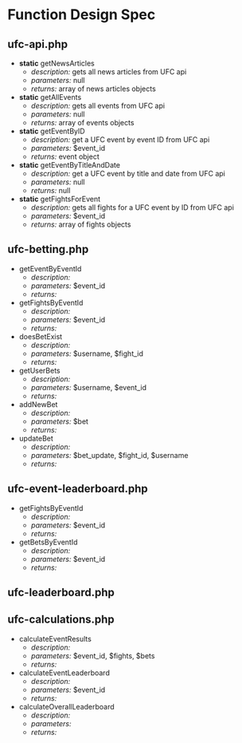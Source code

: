 # Function Design Spec

## ufc-api.php

* **static** getNewsArticles
  * *description:* gets all news articles from UFC api
  * *parameters:* null
  * *returns:*  array of news articles objects
* **static** getAllEvents
  * *description:*  gets all events from UFC api
  * *parameters:* null
  * *returns:*  array of events objects
* **static** getEventByID
  * *description:*  get a UFC event by event ID from UFC api
  * *parameters:* $event_id
  * *returns:*  event object
* **static** getEventByTitleAndDate
  * *description:*  get a UFC event by title and date from UFC api
  * *parameters:* null
  * *returns:* null
* **static** getFightsForEvent
  * *description:* gets all fights for a UFC event by ID from UFC api
  * *parameters:* $event_id
  * *returns:*  array of fights objects

## ufc-betting.php
* getEventByEventId
  * *description:*
  * *parameters:* $event_id
  * *returns:*
* getFightsByEventId
  * *description:*
  * *parameters:* $event_id
  * *returns:*
* doesBetExist
  * *description:*
  * *parameters:* $username, $fight_id
  * *returns:*
* getUserBets
  * *description:*
  * *parameters:* $username, $event_id
  * *returns:*
* addNewBet
  * *description:*
  * *parameters:* $bet
  * *returns:*
* updateBet
  * *description:*
  * *parameters:* $bet_update, $fight_id, $username
  * *returns:*

## ufc-event-leaderboard.php
* getFightsByEventId
  * *description:*
  * *parameters:* $event_id
  * *returns:*
* getBetsByEventId
  * *description:*
  * *parameters:* $event_id
  * *returns:*

## ufc-leaderboard.php

## ufc-calculations.php
* calculateEventResults
  * *description:*
  * *parameters:* $event_id, $fights, $bets
  * *returns:*
* calculateEventLeaderboard
  * *description:*
  * *parameters:* $event_id
  * *returns:*
* calculateOverallLeaderboard
  * *description:*
  * *parameters:*
  * *returns:*
